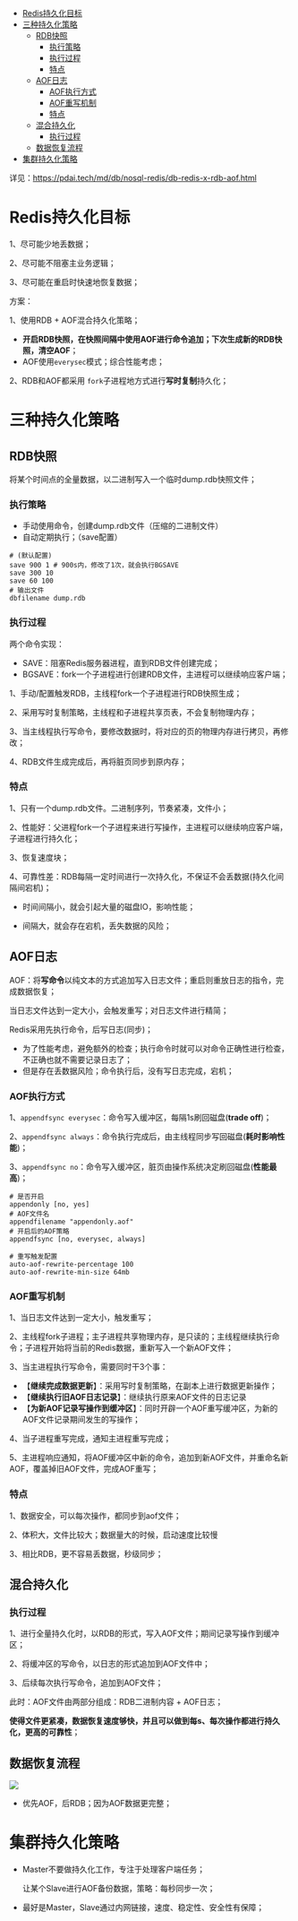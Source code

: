- [Redis持久化目标](#redis持久化目标)
- [三种持久化策略](#三种持久化策略)
  - [RDB快照](#rdb快照)
    - [执行策略](#执行策略)
    - [执行过程](#执行过程)
    - [特点](#特点)
  - [AOF日志](#aof日志)
    - [AOF执行方式](#aof执行方式)
    - [AOF重写机制](#aof重写机制)
    - [特点](#特点-1)
  - [混合持久化](#混合持久化)
    - [执行过程](#执行过程-1)
  - [数据恢复流程](#数据恢复流程)
- [集群持久化策略](#集群持久化策略)

详见：https://pdai.tech/md/db/nosql-redis/db-redis-x-rdb-aof.html

# Redis持久化目标

1、尽可能少地丢数据；

2、尽可能不阻塞主业务逻辑；

3、尽可能在重启时快速地恢复数据；

方案：

1、使用RDB + AOF混合持久化策略；
- **开启RDB快照，在快照间隔中使用AOF进行命令追加；下次生成新的RDB快照，清空AOF**；
- AOF使用`everysec`模式；综合性能考虑；

2、RDB和AOF都采用 `fork`子进程地方式进行**写时复制**持久化；


# 三种持久化策略

## RDB快照

将某个时间点的全量数据，以二进制写入一个临时dump.rdb快照文件；

### 执行策略
- 手动使用命令，创建dump.rdb文件（压缩的二进制文件）
- 自动定期执行；（save配置）
```shell
# (默认配置)
save 900 1 # 900s内，修改了1次，就会执行BGSAVE
save 300 10
save 60 100
# 输出文件
dbfilename dump.rdb
```

### 执行过程
两个命令实现：
- SAVE：阻塞Redis服务器进程，直到RDB文件创建完成；
- BGSAVE：fork一个子进程进行创建RDB文件，主进程可以继续响应客户端；

1、手动/配置触发RDB，主线程fork一个子进程进行RDB快照生成；

2、采用写时复制策略，主线程和子进程共享页表，不会复制物理内存；

3、当主线程执行写命令，要修改数据时，将对应的页的物理内存进行拷贝，再修改；

4、RDB文件生成完成后，再将脏页同步到原内存；

### 特点

1、只有一个dump.rdb文件。二进制序列，节奏紧凑，文件小；

2、性能好：父进程fork一个子进程来进行写操作，主进程可以继续响应客户端，子进程进行持久化；

3、恢复速度块；

4、可靠性差：RDB每隔一定时间进行一次持久化，不保证不会丢数据(持久化间隔间宕机)；

- 时间间隔小，就会引起大量的磁盘IO，影响性能；

- 间隔大，就会存在宕机，丢失数据的风险；

## AOF日志

AOF：将**写命令**以纯文本的方式追加写入日志文件；重启则重放日志的指令，完成数据恢复；

当日志文件达到一定大小，会触发重写；对日志文件进行精简；
  
Redis采用先执行命令，后写日志(同步)；
- 为了性能考虑，避免额外的检查；执行命令时就可以对命令正确性进行检查，不正确也就不需要记录日志了；
- 但是存在丢数据风险；命令执行后，没有写日志完成，宕机；
  
### AOF执行方式
1、`appendfsync everysec`：命令写入缓冲区，每隔1s刷回磁盘(**trade off**)；

2、`appendfsync always`：命令执行完成后，由主线程同步写回磁盘(**耗时影响性能**)；

3、`appendfsync no`：命令写入缓冲区，脏页由操作系统决定刷回磁盘(**性能最高**)；
```shell
# 是否开启
appendonly [no, yes]
# AOF文件名
appendfilename "appendonly.aof"
# 开启后的AOF策略
appendfsync [no, everysec, always]

# 重写触发配置
auto-aof-rewrite-percentage 100
auto-aof-rewrite-min-size 64mb
```
### AOF重写机制

1、当日志文件达到一定大小，触发重写；

2、主线程fork子进程；主子进程共享物理内存，是只读的；主线程继续执行命令；子进程开始将当前的Redis数据，重新写入一个新AOF文件；

3、当主进程执行写命令，需要同时干3个事：
- 【**继续完成数据更新**】：采用写时复制策略，在副本上进行数据更新操作；
- 【**继续执行旧AOF日志记录**】：继续执行原来AOF文件的日志记录
- 【**为新AOF记录写操作到缓冲区**】：同时开辟一个AOF重写缓冲区，为新的AOF文件记录期间发生的写操作；

4、当子进程重写完成，通知主进程重写完成；

5、主进程响应通知，将AOF缓冲区中新的命令，追加到新AOF文件，并重命名新AOF，覆盖掉旧AOF文件，完成AOF重写；

### 特点

1、数据安全，可以每次操作，都同步到aof文件；

2、体积大，文件比较大；数据量大的时候，启动速度比较慢

3、相比RDB，更不容易丢数据，秒级同步；

## 混合持久化

### 执行过程

1、进行全量持久化时，以RDB的形式，写入AOF文件；期间记录写操作到缓冲区；

2、将缓冲区的写命令，以日志的形式追加到AOF文件中；

3、后续每次执行写命令，追加到AOF文件；

此时：AOF文件由两部分组成：RDB二进制内容 + AOF日志；

**使得文件更紧凑，数据恢复速度够快，并且可以做到每s、每次操作都进行持久化，更高的可靠性**；

## 数据恢复流程

![](../../images/rdb-aof.png)

- 优先AOF，后RDB；因为AOF数据更完整；

# 集群持久化策略

- Master不要做持久化工作，专注于处理客户端任务；
  
  让某个Slave进行AOF备份数据，策略：每秒同步一次；

- 最好是Master，Slave通过内网链接，速度、稳定性、安全性有保障；
